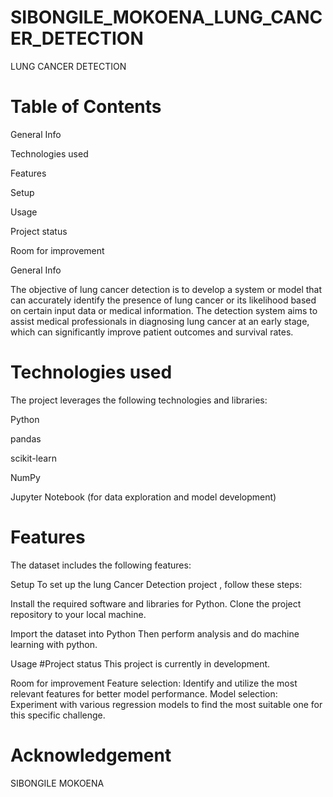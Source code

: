 # SIBONGILE_MOKOENA_LUNG_CANCER_DETECTION

LUNG CANCER DETECTION

# Table of Contents

General Info

Technologies used

Features

Setup

Usage

Project status

Room for improvement

General Info

The objective of lung cancer detection is to develop a system or model that can accurately identify the presence of lung cancer or its likelihood based on certain input data or medical information. The detection system aims to assist medical professionals in diagnosing lung cancer at an early stage, which can significantly improve patient outcomes and survival rates.

# Technologies used
The project leverages the following technologies and libraries:

Python

pandas

scikit-learn

NumPy

Jupyter Notebook (for data exploration and model development)

# Features
The dataset includes the following features:

Setup
To set up the lung Cancer Detection project , follow these steps:

Install the required software and libraries for Python. Clone the project repository to your local machine.

Import the dataset into Python Then perform analysis and do machine learning with python.

Usage
#Project status This project is currently in development.

Room for improvement
Feature selection: Identify and utilize the most relevant features for better model performance. Model selection: Experiment with various regression models to find the most suitable one for this specific challenge.

# Acknowledgement
SIBONGILE MOKOENA
